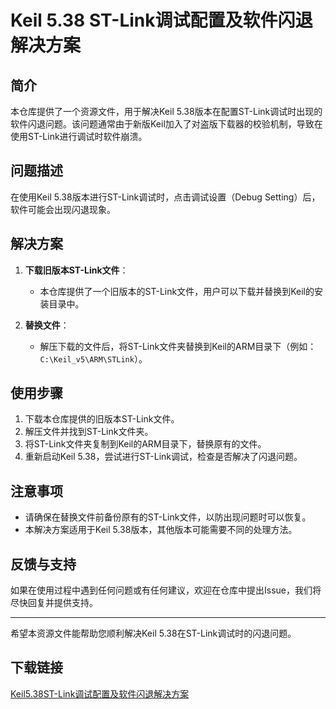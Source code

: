 # Keil 5.38 ST-Link调试配置及软件闪退解决方案

## 简介
本仓库提供了一个资源文件，用于解决Keil 5.38版本在配置ST-Link调试时出现的软件闪退问题。该问题通常由于新版Keil加入了对盗版下载器的校验机制，导致在使用ST-Link进行调试时软件崩溃。

## 问题描述
在使用Keil 5.38版本进行ST-Link调试时，点击调试设置（Debug Setting）后，软件可能会出现闪退现象。

## 解决方案
1. **下载旧版本ST-Link文件**：
   - 本仓库提供了一个旧版本的ST-Link文件，用户可以下载并替换到Keil的安装目录中。

2. **替换文件**：
   - 解压下载的文件后，将ST-Link文件夹替换到Keil的ARM目录下（例如：`C:\Keil_v5\ARM\STLink`）。

## 使用步骤
1. 下载本仓库提供的旧版本ST-Link文件。
2. 解压文件并找到ST-Link文件夹。
3. 将ST-Link文件夹复制到Keil的ARM目录下，替换原有的文件。
4. 重新启动Keil 5.38，尝试进行ST-Link调试，检查是否解决了闪退问题。

## 注意事项
- 请确保在替换文件前备份原有的ST-Link文件，以防出现问题时可以恢复。
- 本解决方案适用于Keil 5.38版本，其他版本可能需要不同的处理方法。

## 反馈与支持
如果在使用过程中遇到任何问题或有任何建议，欢迎在仓库中提出Issue，我们将尽快回复并提供支持。

---

希望本资源文件能帮助您顺利解决Keil 5.38在ST-Link调试时的闪退问题。

## 下载链接

[Keil5.38ST-Link调试配置及软件闪退解决方案](https://pan.quark.cn/s/eed70baece5f)
